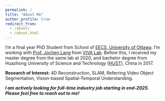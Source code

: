 ```yaml
---
permalink: /
title: "About Me"
author_profile: true
redirect_from: 
  - /about/
  - /about.html
---
```

I’m a final year PhD Student from School of [EECS, University of Ottawa](https://www.uottawa.ca/faculty-engineering/school-electrical-engineering-computer-science). I’m working with [Prof. Jochen Lang](https://www.site.uottawa.ca/~jlang/) from [VIVA Lab](https://www.site.uottawa.ca/research/viva/). Before this, I received my master degree from the same lab at 2020, and bachelor degree from Huazhong University of Science and Technology ([HUST](https://english.hust.edu.cn/)), China in 2017.

**Research of Interest:** 4D Reconstruction, SLAM, Referring Video Object Segmentation, Vision-based Spatial-Temporal Understanding.

<strong><em> I am actively looking for full-time industry job starting in end-2025. Please feel free to reach out to me! </em></strong>

<script type='text/javascript' id='clustrmaps' src='//cdn.clustrmaps.com/map_v2.js?cl=080808&w=300&t=tt&d=lBoqN_BNN5IZuGaZ-_A2JKpVEtS-_6S_xAhwtsWDgOA&co=ffffff&cmo=63a6f2&cmn=ff5900&ct=808080'></script>
